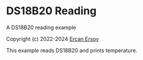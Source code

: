 # DS18B20 Reading

A DS18B20 reading example

Copyright (c) 2022-2024 [Ercan Ersoy](https://ercanersoy.net)

This example reads DS18B20 and prints temperature.
